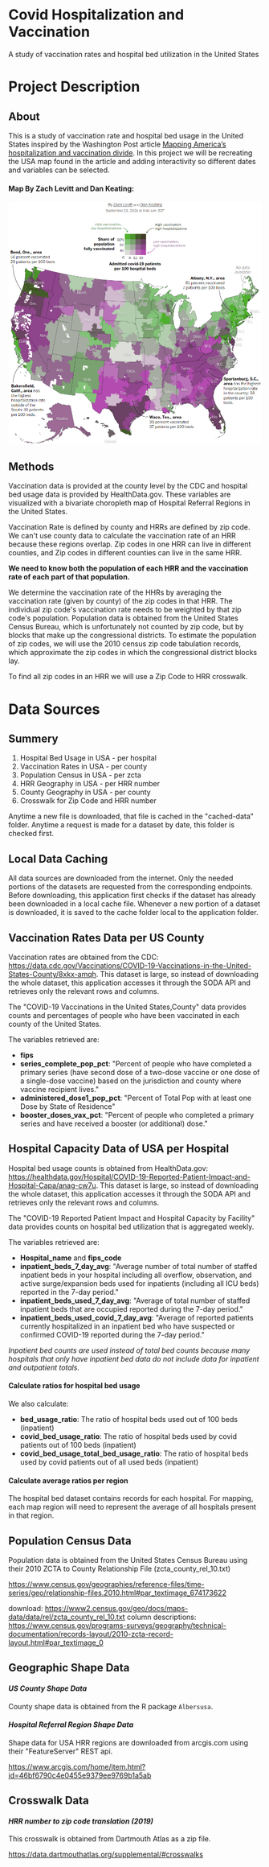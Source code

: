 # Covid Hospitalization and Vaccination
 A study of vaccination rates and hospital bed utilization in the United States

# Project Description

## About

This is a study of vaccination rate and hospital bed usage in the United States inspired by the Washington Post article [Mapping America’s hospitalization and vaccination divide](https://www.washingtonpost.com/health/2021/09/23/covid-vaccination-hospitalization-map/). In this project we will be recreating the USA map found in the article and adding interactivity so different dates and variables can be selected.

#### **Map By Zach Levitt and Dan Keating:**

![Washington Post Bivariate Choropleth Map](washington-post-map.png)

## Methods

Vaccination data is provided at the county level by the CDC and hospital bed usage data is provided by HealthData.gov. These variables are visualized with a bivariate choropleth map of Hospital Referral Regions in the United States.

Vaccination Rate is defined by county and HRRs are defined by zip code. We can't use county data to calculate the vaccination rate of an HRR because these regions overlap. Zip codes in one HRR can live in different counties, and Zip codes in different counties can live in the same HRR.

**We need to know both the population of each HRR and the vaccination rate of each part of that population.**

We determine the vaccination rate of the HHRs by averaging the vaccination rate (given by county) of the zip codes in that HRR. The individual zip code's vaccination rate needs to be weighted by that zip code's population. Population data is obtained from the United States Census Bureau, which is unfortunately not counted by zip code, but by blocks that make up the congressional districts. To estimate the population of zip codes, we will use the 2010 census zip code tabulation records, which approximate the zip codes in which the congressional district blocks lay.

To find all zip codes in an HRR we will use a Zip Code to HRR crosswalk.

# Data Sources

## Summery

1. Hospital Bed Usage in USA - per hospital
2. Vaccination Rates in USA - per county
3. Population Census in USA - per zcta
4. HRR Geography in USA - per HRR number
5. County Geography in USA - per county
6. Crosswalk for Zip Code and HRR number

Anytime a new file is downloaded, that file is cached in the "cached-data" folder. Anytime a request is made 
for a dataset by date, this folder is checked first.

## Local Data Caching

All data sources are downloaded from the internet. Only the needed portions of the datasets are requested from the corresponding endpoints. 
Before downloading, this application first checks if the dataset has already been downloaded in a local cache 
file. Whenever a new portion of a dataset is downloaded, it is saved to the cache folder local to the application 
folder.

## Vaccination Rates Data per US County

Vaccination rates are obtained from the CDC: https://data.cdc.gov/Vaccinations/COVID-19-Vaccinations-in-the-United-States-County/8xkx-amqh. 
This dataset is large, so instead of downloading the whole dataset, this application accesses it through the SODA API and retrieves only the 
relevant rows and columns.

The "COVID-19 Vaccinations in the United States,County" data provides counts and percentages of people who have been 
vaccinated in each county of the United States.

The variables retrieved are:

* **fips**
* **series_complete_pop_pct**: "Percent of people who have completed a primary series (have second dose of a two-dose vaccine or one dose of a single-dose vaccine) based on the jurisdiction and county where vaccine recipient lives."
* **administered_dose1_pop_pct**: "Percent of Total Pop with at least one Dose by State of Residence"
* **booster_doses_vax_pct**: "Percent of people who completed a primary series and have received a booster (or additional) dose."

## Hospital Capacity Data of USA per Hospital

Hospital bed usage counts is obtained from HealthData.gov: https://healthdata.gov/Hospital/COVID-19-Reported-Patient-Impact-and-Hospital-Capa/anag-cw7u. 
This dataset is large, so instead of downloading the whole dataset, this application accesses it through the SODA API and retrieves only the 
relevant rows and columns.

The "COVID-19 Reported Patient Impact and Hospital Capacity by Facility" data provides counts on hospital bed utilization that is aggregated weekly.

The variables retrieved are:

* **Hospital_name** and **fips_code**
* **inpatient_beds_7_day_avg**: "Average number of total number of staffed inpatient beds in your hospital including all overflow, observation, and active surge/expansion beds used for inpatients (including all ICU beds) reported in the 7-day period."
* **inpatient_beds_used_7_day_avg**: "Average of total number of staffed inpatient beds that are occupied reported during the 7-day period."
* **inpatient_beds_used_covid_7_day_avg**: "Average of reported patients currently hospitalized in an inpatient bed who have suspected or confirmed COVID-19 reported during the 7-day period."

*Inpatient bed counts are used instead of total bed counts because many hospitals that only have inpatient bed data do not include data for inpatient and outpatient totals.*


#### Calculate ratios for hospital bed usage

We also calculate: 

* **bed_usage_ratio**: The ratio of hospital beds used out of 100 beds (inpatient)
* **covid_bed_usage_ratio**: The ratio of hospital beds used by covid patients out of 100 beds (inpatient)
* **covid_bed_usage_total_bed_usage_ratio**: The ratio of hospital beds used by covid patients out of all used beds (inpatient)

#### Calculate average ratios per region

The hospital bed dataset contains records for each hospital. For mapping, each map region will need to represent the average 
of all hospitals present in that region.


## Population Census Data

Population data is obtained from the United States Census Bureau using their 2010 ZCTA to County Relationship File (zcta_county_rel_10.txt)

https://www.census.gov/geographies/reference-files/time-series/geo/relationship-files.2010.html#par_textimage_674173622

download: https://www2.census.gov/geo/docs/maps-data/data/rel/zcta_county_rel_10.txt
column descriptions: https://www.census.gov/programs-surveys/geography/technical-documentation/records-layout/2010-zcta-record-layout.html#par_textimage_0

## Geographic Shape Data

#### *US County Shape Data*

County shape data is obtained from the R package `Albersusa`.

#### *Hospital Referral Region Shape Data*

Shape data for USA HRR regions are downloaded from arcgis.com using their "FeatureServer" REST api.

https://www.arcgis.com/home/item.html?id=46bf6790c4e0455e9379ee9769b1a5ab


## Crosswalk Data

#### *HRR number to zip code translation (2019)*

This crosswalk is obtained from Dartmouth Atlas as a zip file.

https://data.dartmouthatlas.org/supplemental/#crosswalks